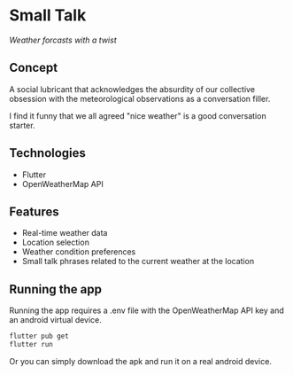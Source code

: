 # Small Talk

*Weather forcasts with a twist*

## Concept

A social lubricant that acknowledges the absurdity of our collective obsession with the meteorological observations as a conversation filler.

I find it funny that we all agreed "nice weather" is a good conversation starter.

## Technologies
- Flutter
- OpenWeatherMap API

## Features
- Real-time weather data
- Location selection
- Weather condition preferences
- Small talk phrases related to the current weather at the location

## Running the app
Running the app requires a .env file with the OpenWeatherMap API key and an android virtual device.
```bash
flutter pub get
flutter run
```

Or you can simply download the apk and run it on a real android device.